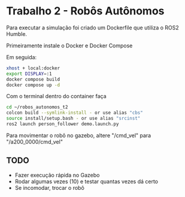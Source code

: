 # Trabalho 2 - Robôs Autônomos

Para executar a simulação foi criado um Dockerfile que utiliza o ROS2 Humble. 

Primeiramente instale o Docker e Docker Compose

Em seguida:

```bash
xhost + local:docker
export DISPLAY=:1
docker compose build
docker compose up -d
```

Com o terminal dentro do container faça

```bash
cd ~/robos_autonomos_t2
colcon build --symlink-install - or use alias "cbs"
source install/setup.bash - or use alias "srcinst"
ros2 launch person_follower demo.launch.py 
```

Para movimentar o robô no gazebo, altere "/cmd_vel" para "/a200_0000/cmd_vel"

## TODO

- Fazer execução rápida no Gazebo
- Rodar algumas vezes (10) e testar quantas vezes dá certo
- Se incomodar, trocar o robô
